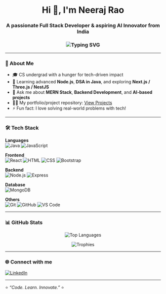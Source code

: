 <h1 align="center">Hi 👋, I'm Neeraj Rao</h1>
<h3 align="center">A passionate Full Stack Developer & aspiring AI Innovator from India</h3>
<h3 align="center">
  <img src="https://readme-typing-svg.herokuapp.com?font=Fira+Code&weight=500&pause=1000&color=0AFFEF&center=true&vCenter=true&width=435&lines=Code.+Learn.+Innovate.;Full+Stack+Web+Developer;AI+%2F+ML+Explorer;Open+Source+Contributor" alt="Typing SVG" />
</h3>

---

### 🧠 About Me

- 🎓 CS undergrad with a hunger for tech-driven impact  
- 🌱 Learning advanced **Node.js**, **DSA in Java**, and exploring **Next.js / Three.js / NestJS**
- 💬 Ask me about **MERN Stack**, **Backend Development**, and **AI-based projects**
- 👨‍💻 My portfolio/project repository: [View Projects](https://github.com/neerajrao23?tab=repositories)
- ⚡ Fun fact: I love solving real-world problems with tech!

---

### 🛠️ Tech Stack

**Languages**  
![Java](https://img.shields.io/badge/Java-ED8B00?style=flat&logo=java&logoColor=white)
![JavaScript](https://img.shields.io/badge/JavaScript-F7DF1E?style=flat&logo=javascript&logoColor=black)

**Frontend**  
![React](https://img.shields.io/badge/React-20232A?style=flat&logo=react&logoColor=61DAFB)
![HTML](https://img.shields.io/badge/HTML5-E34F26?style=flat&logo=html5&logoColor=white)
![CSS](https://img.shields.io/badge/CSS3-1572B6?style=flat&logo=css3&logoColor=white)
![Bootstrap](https://img.shields.io/badge/Bootstrap-563D7C?style=flat&logo=bootstrap&logoColor=white)

**Backend**  
![Node.js](https://img.shields.io/badge/Node.js-339933?style=flat&logo=nodedotjs&logoColor=white)
![Express](https://img.shields.io/badge/Express.js-000000?style=flat&logo=express&logoColor=white)

**Database**  
![MongoDB](https://img.shields.io/badge/MongoDB-4EA94B?style=flat&logo=mongodb&logoColor=white)

**Others**  
![Git](https://img.shields.io/badge/Git-F05032?style=flat&logo=git&logoColor=white)
![GitHub](https://img.shields.io/badge/GitHub-181717?style=flat&logo=github&logoColor=white)
![VS Code](https://img.shields.io/badge/VS_Code-007ACC?style=flat&logo=visual-studio-code&logoColor=white)

---

### 📊 GitHub Stats

<p align="center">

  <img src="https://github-readme-stats.vercel.app/api/top-langs/?username=neerajrao23&layout=compact&theme=tokyonight" alt="Top Languages" />
</p>

<p align="center">
  <img src="https://github-profile-trophy.vercel.app/?username=neerajrao23&theme=algolia&no-frame=true&row=1&column=6" alt="Trophies" />
</p>

---

### 🌐 Connect with me

<p align="left">
  <a href="https://linkedin.com/in/neeraj-rao-cse" target="blank"><img align="center" src="https://img.shields.io/badge/LinkedIn-0A66C2?style=flat&logo=linkedin&logoColor=white" alt="LinkedIn" /></a>
</p>

---

⭐️ _“Code. Learn. Innovate.”_ ⭐️

